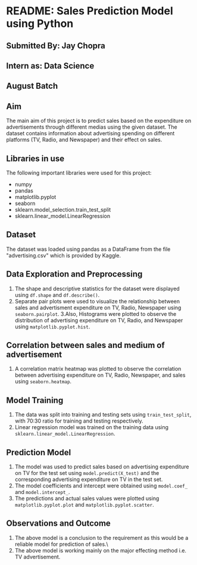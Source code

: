 # README: Sales Prediction Model using Python

## Submitted By: Jay Chopra

## Intern as: Data Science

## August Batch

## Aim

The main aim of this project is to predict sales based on the expenditure on advertisements through different medias using the given dataset. The dataset contains information about advertising spending on different platforms (TV, Radio, and Newspaper) and their effect on sales.

## Libraries in use

The following important libraries were used for this project:

- numpy
- pandas
- matplotlib.pyplot
- seaborn
- sklearn.model_selection.train_test_split
- sklearn.linear_model.LinearRegression

## Dataset

The dataset was loaded using pandas as a DataFrame from the file "advertising.csv" which is provided by Kaggle.

## Data Exploration and Preprocessing

1. The shape and descriptive statistics for the dataset were displayed using `df.shape` and `df.describe()`.
2. Separate pair plots were used to visualize the relationship between sales and advertisment expenditure on TV, Radio, Newspaper using `seaborn.pairplot`.
3.Also, Histograms were plotted to observe the distribution of advertising expenditure on TV, Radio, and Newspaper using `matplotlib.pyplot.hist`.

## Correlation between sales and medium of advertisement

1. A correlation matrix heatmap was plotted to observe the correlation between advertising expenditure on TV, Radio, Newspaper, and sales using `seaborn.heatmap`.

## Model Training

1. The data was split into training and testing sets using `train_test_split`, with 70:30 ratio for training and testing respectively.
2. Linear regression model was trained on the training data using `sklearn.linear_model.LinearRegression`.

## Prediction Model

1. The model was used to predict sales based on advertising expenditure on TV for the test set using `model.predict(X_test)` and the corresponding advertising expenditure on TV in the test set.
2. The model coefficients and intercept were obtained using `model.coef_` and `model.intercept_`.
3. The predictions and actual sales values were plotted using `matplotlib.pyplot.plot` and `matplotlib.pyplot.scatter`.

## Observations and Outcome 
1. The above model is a conclusion to the requirement as this would be a reliable model for prediction of sales.\
2. The above model is working mainly on the major effecting method i.e. TV advertisement.
